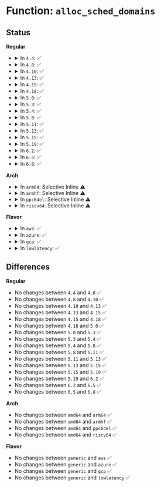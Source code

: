 # Function: <code>alloc_sched_domains</code>

## Status
<b>Regular</b>
<ul>
<li>
<details>
<summary>In <code>4.4</code>: ✅</summary>

```c
cpumask_var_t *alloc_sched_domains(unsigned int ndoms);
```

**Collision:** Unique Global

**Inline:** No

**Transformation:** False

**Instances:**

```
In kernel/sched/core.c (ffffffff810afc70)
Location: kernel/sched/core.c:7057
Inline: False
Direct callers:
  - kernel/sched/core.c:sched_init_smp
  - kernel/cpuset.c:generate_sched_domains
  - kernel/cpuset.c:generate_sched_domains
  - kernel/cpuset.c:generate_sched_domains
```
**Symbols:**

```
ffffffff810afc70-ffffffff810afc8b: alloc_sched_domains (STB_GLOBAL)
```
</details>
</li>
<li>
<details>
<summary>In <code>4.8</code>: ✅</summary>

```c
cpumask_var_t *alloc_sched_domains(unsigned int ndoms);
```

**Collision:** Unique Global

**Inline:** No

**Transformation:** False

**Instances:**

```
In kernel/sched/core.c (ffffffff810b2470)
Location: kernel/sched/core.c:6992
Inline: False
Direct callers:
  - kernel/sched/core.c:sched_init_smp
  - kernel/cpuset.c:generate_sched_domains
  - kernel/cpuset.c:generate_sched_domains
  - kernel/cpuset.c:generate_sched_domains
```
**Symbols:**

```
ffffffff810b2470-ffffffff810b248b: alloc_sched_domains (STB_GLOBAL)
```
</details>
</li>
<li>
<details>
<summary>In <code>4.10</code>: ✅</summary>

```c
cpumask_var_t *alloc_sched_domains(unsigned int ndoms);
```

**Collision:** Unique Global

**Inline:** No

**Transformation:** False

**Instances:**

```
In kernel/sched/core.c (ffffffff810b8a10)
Location: kernel/sched/core.c:7113
Inline: False
Direct callers:
  - kernel/sched/core.c:sched_init_smp
  - kernel/cpuset.c:generate_sched_domains
  - kernel/cpuset.c:generate_sched_domains
  - kernel/cpuset.c:generate_sched_domains
```
**Symbols:**

```
ffffffff810b8a10-ffffffff810b8a80: alloc_sched_domains (STB_GLOBAL)
```
</details>
</li>
<li>
<details>
<summary>In <code>4.13</code>: ✅</summary>

```c
cpumask_var_t *alloc_sched_domains(unsigned int ndoms);
```

**Collision:** Unique Global

**Inline:** No

**Transformation:** False

**Instances:**

```
In kernel/sched/topology.c (ffffffff810cd370)
Location: kernel/sched/topology.c:1737
Inline: False
Direct callers:
  - kernel/sched/topology.c:sched_init_domains
  - kernel/cgroup/cpuset.c:generate_sched_domains
  - kernel/cgroup/cpuset.c:generate_sched_domains
  - kernel/cgroup/cpuset.c:generate_sched_domains
```
**Symbols:**

```
ffffffff810cd370-ffffffff810cd3d6: alloc_sched_domains (STB_GLOBAL)
```
</details>
</li>
<li>
<details>
<summary>In <code>4.15</code>: ✅</summary>

```c
cpumask_var_t *alloc_sched_domains(unsigned int ndoms);
```

**Collision:** Unique Global

**Inline:** No

**Transformation:** False

**Instances:**

```
In kernel/sched/topology.c (ffffffff810d4b80)
Location: kernel/sched/topology.c:1752
Inline: False
Direct callers:
  - kernel/sched/topology.c:partition_sched_domains
  - kernel/sched/topology.c:sched_init_domains
  - kernel/cgroup/cpuset.c:generate_sched_domains
  - kernel/cgroup/cpuset.c:generate_sched_domains
  - kernel/cgroup/cpuset.c:generate_sched_domains
```
**Symbols:**

```
ffffffff810d4b80-ffffffff810d4be6: alloc_sched_domains (STB_GLOBAL)
```
</details>
</li>
<li>
<details>
<summary>In <code>4.18</code>: ✅</summary>

```c
cpumask_var_t *alloc_sched_domains(unsigned int ndoms);
```

**Collision:** Unique Global

**Inline:** No

**Transformation:** False

**Instances:**

```
In kernel/sched/topology.c (ffffffff810dc760)
Location: kernel/sched/topology.c:1748
Inline: False
Direct callers:
  - kernel/sched/topology.c:partition_sched_domains
  - kernel/sched/topology.c:sched_init_domains
  - kernel/cgroup/cpuset.c:rebuild_sched_domains_locked
  - kernel/cgroup/cpuset.c:rebuild_sched_domains_locked
```
**Symbols:**

```
ffffffff810dc760-ffffffff810dc7c6: alloc_sched_domains (STB_GLOBAL)
```
</details>
</li>
<li>
<details>
<summary>In <code>5.0</code>: ✅</summary>

```c
cpumask_var_t *alloc_sched_domains(unsigned int ndoms);
```

**Collision:** Unique Global

**Inline:** No

**Transformation:** False

**Instances:**

```
In kernel/sched/topology.c (ffffffff810e63c0)
Location: kernel/sched/topology.c:2023
Inline: False
Direct callers:
  - kernel/sched/topology.c:partition_sched_domains
  - kernel/sched/topology.c:sched_init_domains
  - kernel/cgroup/cpuset.c:rebuild_sched_domains_locked
  - kernel/cgroup/cpuset.c:rebuild_sched_domains_locked
```
**Symbols:**

```
ffffffff810e63c0-ffffffff810e6426: alloc_sched_domains (STB_GLOBAL)
```
</details>
</li>
<li>
<details>
<summary>In <code>5.3</code>: ✅</summary>

```c
cpumask_var_t *alloc_sched_domains(unsigned int ndoms);
```

**Collision:** Unique Global

**Inline:** No

**Transformation:** False

**Instances:**

```
In kernel/sched/topology.c (ffffffff810ecfe0)
Location: kernel/sched/topology.c:2048
Inline: False
Direct callers:
  - kernel/sched/topology.c:partition_sched_domains
  - kernel/sched/topology.c:sched_init_domains
  - kernel/cgroup/cpuset.c:generate_sched_domains
  - kernel/cgroup/cpuset.c:generate_sched_domains
```
**Symbols:**

```
ffffffff810ecfe0-ffffffff810ed049: alloc_sched_domains (STB_GLOBAL)
```
</details>
</li>
<li>
<details>
<summary>In <code>5.4</code>: ✅</summary>

```c
cpumask_var_t *alloc_sched_domains(unsigned int ndoms);
```

**Collision:** Unique Global

**Inline:** No

**Transformation:** False

**Instances:**

```
In kernel/sched/topology.c (ffffffff810f8b10)
Location: kernel/sched/topology.c:2111
Inline: False
Direct callers:
  - kernel/sched/topology.c:partition_sched_domains_locked
  - kernel/sched/topology.c:sched_init_domains
  - kernel/cgroup/cpuset.c:generate_sched_domains
  - kernel/cgroup/cpuset.c:generate_sched_domains
```
**Symbols:**

```
ffffffff810f8b10-ffffffff810f8b79: alloc_sched_domains (STB_GLOBAL)
```
</details>
</li>
<li>
<details>
<summary>In <code>5.8</code>: ✅</summary>

```c
cpumask_var_t *alloc_sched_domains(unsigned int ndoms);
```

**Collision:** Unique Global

**Inline:** No

**Transformation:** False

**Instances:**

```
In kernel/sched/topology.c (ffffffff81102980)
Location: kernel/sched/topology.c:2096
Inline: False
Direct callers:
  - kernel/sched/topology.c:partition_sched_domains_locked
  - kernel/sched/topology.c:sched_init_domains
  - kernel/cgroup/cpuset.c:generate_sched_domains
  - kernel/cgroup/cpuset.c:generate_sched_domains
```
**Symbols:**

```
ffffffff81102980-ffffffff81102a05: alloc_sched_domains (STB_GLOBAL)
```
</details>
</li>
<li>
<details>
<summary>In <code>5.11</code>: ✅</summary>

```c
cpumask_var_t *alloc_sched_domains(unsigned int ndoms);
```

**Collision:** Unique Global

**Inline:** No

**Transformation:** False

**Instances:**

```
In kernel/sched/topology.c (ffffffff811015a0)
Location: kernel/sched/topology.c:2154
Inline: False
Direct callers:
  - kernel/sched/topology.c:partition_sched_domains_locked
  - kernel/sched/topology.c:sched_init_domains
  - kernel/cgroup/cpuset.c:generate_sched_domains
  - kernel/cgroup/cpuset.c:generate_sched_domains
```
**Symbols:**

```
ffffffff811015a0-ffffffff81101625: alloc_sched_domains (STB_GLOBAL)
```
</details>
</li>
<li>
<details>
<summary>In <code>5.13</code>: ✅</summary>

```c
cpumask_var_t *alloc_sched_domains(unsigned int ndoms);
```

**Collision:** Unique Global

**Inline:** No

**Transformation:** False

**Instances:**

```
In kernel/sched/topology.c (ffffffff81103930)
Location: kernel/sched/topology.c:2182
Inline: False
Direct callers:
  - kernel/sched/topology.c:partition_sched_domains_locked
  - kernel/sched/topology.c:sched_init_domains
  - kernel/cgroup/cpuset.c:generate_sched_domains
  - kernel/cgroup/cpuset.c:generate_sched_domains
```
**Symbols:**

```
ffffffff81103930-ffffffff811039b5: alloc_sched_domains (STB_GLOBAL)
```
</details>
</li>
<li>
<details>
<summary>In <code>5.15</code>: ✅</summary>

```c
cpumask_var_t *alloc_sched_domains(unsigned int ndoms);
```

**Collision:** Unique Global

**Inline:** No

**Transformation:** False

**Instances:**

```
In kernel/sched/topology.c (ffffffff81120950)
Location: kernel/sched/topology.c:2311
Inline: False
Direct callers:
  - kernel/sched/topology.c:partition_sched_domains_locked
  - kernel/sched/topology.c:sched_init_domains
  - kernel/cgroup/cpuset.c:generate_sched_domains
  - kernel/cgroup/cpuset.c:generate_sched_domains
```
**Symbols:**

```
ffffffff81120950-ffffffff811209d5: alloc_sched_domains (STB_GLOBAL)
```
</details>
</li>
<li>
<details>
<summary>In <code>5.19</code>: ✅</summary>

```c
cpumask_var_t *alloc_sched_domains(unsigned int ndoms);
```

**Collision:** Unique Global

**Inline:** No

**Transformation:** False

**Instances:**

```
In kernel/sched/build_utility.c (ffffffff8114ad20)
Location: kernel/sched/topology.c:2418
Inline: False
Direct callers:
  - kernel/sched/build_utility.c:partition_sched_domains_locked
  - kernel/sched/build_utility.c:sched_init_domains
  - kernel/cgroup/cpuset.c:generate_sched_domains
  - kernel/cgroup/cpuset.c:generate_sched_domains
```
**Symbols:**

```
ffffffff8114ad20-ffffffff8114adab: alloc_sched_domains (STB_GLOBAL)
```
</details>
</li>
<li>
<details>
<summary>In <code>6.2</code>: ✅</summary>

```c
cpumask_var_t *alloc_sched_domains(unsigned int ndoms);
```

**Collision:** Unique Global

**Inline:** No

**Transformation:** False

**Instances:**

```
In kernel/sched/build_utility.c (ffffffff811796f0)
Location: kernel/sched/topology.c:2425
Inline: False
Direct callers:
  - kernel/sched/build_utility.c:partition_sched_domains_locked
  - kernel/sched/build_utility.c:sched_init_domains
  - kernel/cgroup/cpuset.c:generate_sched_domains
  - kernel/cgroup/cpuset.c:generate_sched_domains
```
**Symbols:**

```
ffffffff811796f0-ffffffff81179782: alloc_sched_domains (STB_GLOBAL)
```
</details>
</li>
<li>
<details>
<summary>In <code>6.5</code>: ✅</summary>

```c
cpumask_var_t *alloc_sched_domains(unsigned int ndoms);
```

**Collision:** Unique Global

**Inline:** No

**Transformation:** False

**Instances:**

```
In kernel/sched/build_utility.c (ffffffff8118a2e0)
Location: kernel/sched/topology.c:2525
Inline: False
Direct callers:
  - kernel/sched/build_utility.c:partition_sched_domains_locked
  - kernel/sched/build_utility.c:sched_init_domains
  - kernel/cgroup/cpuset.c:generate_sched_domains
  - kernel/cgroup/cpuset.c:generate_sched_domains
```
**Symbols:**

```
ffffffff8118a2e0-ffffffff8118a372: alloc_sched_domains (STB_GLOBAL)
```
</details>
</li>
<li>
<details>
<summary>In <code>6.8</code>: ✅</summary>

```c
cpumask_var_t *alloc_sched_domains(unsigned int ndoms);
```

**Collision:** Unique Global

**Inline:** No

**Transformation:** False

**Instances:**

```
In kernel/sched/build_utility.c (ffffffff81198be0)
Location: kernel/sched/topology.c:2570
Inline: False
Direct callers:
  - kernel/sched/build_utility.c:partition_sched_domains_locked
  - kernel/sched/build_utility.c:sched_init_domains
  - kernel/cgroup/cpuset.c:generate_sched_domains
  - kernel/cgroup/cpuset.c:generate_sched_domains
```
**Symbols:**

```
ffffffff81198be0-ffffffff81198c72: alloc_sched_domains (STB_GLOBAL)
```
</details>
</li>
</ul>
<b>Arch</b>
<ul>
<li>
<details>
<summary>In <code>arm64</code>: Selective Inline ⚠️</summary>

```c
cpumask_var_t *alloc_sched_domains(unsigned int ndoms);
```

**Collision:** Unique Global

**Inline:** Selective

**Transformation:** False

**Instances:**

```
In kernel/sched/topology.c (ffff80001015d5f0)
Location: kernel/sched/topology.c:2111
Inline: True
Inline callers:
  - kernel/sched/topology.c:partition_sched_domains_locked
  - kernel/sched/topology.c:sched_init_domains
Direct callers:
  - kernel/cgroup/cpuset.c:generate_sched_domains
  - kernel/cgroup/cpuset.c:generate_sched_domains
```
**Symbols:**

```
ffff80001015d1a0-ffff80001015d1d0: alloc_sched_domains (STB_GLOBAL)
```
</details>
</li>
<li>
<details>
<summary>In <code>armhf</code>: Selective Inline ⚠️</summary>

```c
cpumask_var_t *alloc_sched_domains(unsigned int ndoms);
```

**Collision:** Unique Global

**Inline:** Selective

**Transformation:** False

**Instances:**

```
In kernel/sched/topology.c (c03a96d0)
Location: kernel/sched/topology.c:2111
Inline: True
Inline callers:
  - kernel/sched/topology.c:partition_sched_domains_locked
  - kernel/sched/topology.c:sched_init_domains
Direct callers:
  - kernel/cgroup/cpuset.c:generate_sched_domains
  - kernel/cgroup/cpuset.c:generate_sched_domains
```
**Symbols:**

```
c03a92a8-c03a92dc: alloc_sched_domains (STB_GLOBAL)
```
</details>
</li>
<li>
<details>
<summary>In <code>ppc64el</code>: Selective Inline ⚠️</summary>

```c
cpumask_var_t *alloc_sched_domains(unsigned int ndoms);
```

**Collision:** Unique Global

**Inline:** Selective

**Transformation:** False

**Instances:**

```
In kernel/sched/topology.c (c0000000001b2224)
Location: kernel/sched/topology.c:2111
Inline: True
Inline callers:
  - kernel/sched/topology.c:partition_sched_domains_locked
  - kernel/sched/topology.c:sched_init_domains
Direct callers:
  - kernel/cgroup/cpuset.c:generate_sched_domains
  - kernel/cgroup/cpuset.c:generate_sched_domains
```
**Symbols:**

```
c0000000001b1cc0-c0000000001b1cfc: alloc_sched_domains (STB_GLOBAL)
```
</details>
</li>
<li>
<details>
<summary>In <code>riscv64</code>: Selective Inline ⚠️</summary>

```c
cpumask_var_t *alloc_sched_domains(unsigned int ndoms);
```

**Collision:** Unique Global

**Inline:** Selective

**Transformation:** False

**Instances:**

```
In kernel/sched/topology.c (ffffffe000101df6)
Location: kernel/sched/topology.c:2111
Inline: True
Inline callers:
  - kernel/sched/topology.c:partition_sched_domains_locked
  - kernel/sched/topology.c:sched_init_domains
Direct callers:
  - kernel/cgroup/cpuset.c:generate_sched_domains
  - kernel/cgroup/cpuset.c:generate_sched_domains
```
**Symbols:**

```
ffffffe000101a30-ffffffe000101a66: alloc_sched_domains (STB_GLOBAL)
```
</details>
</li>
</ul>
<b>Flavor</b>
<ul>
<li>
<details>
<summary>In <code>aws</code>: ✅</summary>

```c
cpumask_var_t *alloc_sched_domains(unsigned int ndoms);
```

**Collision:** Unique Global

**Inline:** No

**Transformation:** False

**Instances:**

```
In kernel/sched/topology.c (ffffffff810f1f10)
Location: kernel/sched/topology.c:2111
Inline: False
Direct callers:
  - kernel/sched/topology.c:partition_sched_domains_locked
  - kernel/sched/topology.c:sched_init_domains
  - kernel/cgroup/cpuset.c:generate_sched_domains
  - kernel/cgroup/cpuset.c:generate_sched_domains
```
**Symbols:**

```
ffffffff810f1f10-ffffffff810f1f79: alloc_sched_domains (STB_GLOBAL)
```
</details>
</li>
<li>
<details>
<summary>In <code>azure</code>: ✅</summary>

```c
cpumask_var_t *alloc_sched_domains(unsigned int ndoms);
```

**Collision:** Unique Global

**Inline:** No

**Transformation:** False

**Instances:**

```
In kernel/sched/topology.c (ffffffff810e1f80)
Location: kernel/sched/topology.c:2111
Inline: False
Direct callers:
  - kernel/sched/topology.c:partition_sched_domains_locked
  - kernel/sched/topology.c:sched_init_domains
  - kernel/cgroup/cpuset.c:generate_sched_domains
  - kernel/cgroup/cpuset.c:generate_sched_domains
```
**Symbols:**

```
ffffffff810e1f80-ffffffff810e1fe9: alloc_sched_domains (STB_GLOBAL)
```
</details>
</li>
<li>
<details>
<summary>In <code>gcp</code>: ✅</summary>

```c
cpumask_var_t *alloc_sched_domains(unsigned int ndoms);
```

**Collision:** Unique Global

**Inline:** No

**Transformation:** False

**Instances:**

```
In kernel/sched/topology.c (ffffffff810ef040)
Location: kernel/sched/topology.c:2111
Inline: False
Direct callers:
  - kernel/sched/topology.c:partition_sched_domains_locked
  - kernel/sched/topology.c:sched_init_domains
  - kernel/cgroup/cpuset.c:generate_sched_domains
  - kernel/cgroup/cpuset.c:generate_sched_domains
```
**Symbols:**

```
ffffffff810ef040-ffffffff810ef0a9: alloc_sched_domains (STB_GLOBAL)
```
</details>
</li>
<li>
<details>
<summary>In <code>lowlatency</code>: ✅</summary>

```c
cpumask_var_t *alloc_sched_domains(unsigned int ndoms);
```

**Collision:** Unique Global

**Inline:** No

**Transformation:** False

**Instances:**

```
In kernel/sched/topology.c (ffffffff810fa080)
Location: kernel/sched/topology.c:2111
Inline: False
Direct callers:
  - kernel/sched/topology.c:partition_sched_domains_locked
  - kernel/sched/topology.c:sched_init_domains
  - kernel/cgroup/cpuset.c:generate_sched_domains
  - kernel/cgroup/cpuset.c:generate_sched_domains
```
**Symbols:**

```
ffffffff810fa080-ffffffff810fa0e9: alloc_sched_domains (STB_GLOBAL)
```
</details>
</li>
</ul>

## Differences
<b>Regular</b>
<ul>
<li>
No changes between <code>4.4</code> and <code>4.8</code> ✅
</li>
<li>
No changes between <code>4.8</code> and <code>4.10</code> ✅
</li>
<li>
No changes between <code>4.10</code> and <code>4.13</code> ✅
</li>
<li>
No changes between <code>4.13</code> and <code>4.15</code> ✅
</li>
<li>
No changes between <code>4.15</code> and <code>4.18</code> ✅
</li>
<li>
No changes between <code>4.18</code> and <code>5.0</code> ✅
</li>
<li>
No changes between <code>5.0</code> and <code>5.3</code> ✅
</li>
<li>
No changes between <code>5.3</code> and <code>5.4</code> ✅
</li>
<li>
No changes between <code>5.4</code> and <code>5.8</code> ✅
</li>
<li>
No changes between <code>5.8</code> and <code>5.11</code> ✅
</li>
<li>
No changes between <code>5.11</code> and <code>5.13</code> ✅
</li>
<li>
No changes between <code>5.13</code> and <code>5.15</code> ✅
</li>
<li>
No changes between <code>5.15</code> and <code>5.19</code> ✅
</li>
<li>
No changes between <code>5.19</code> and <code>6.2</code> ✅
</li>
<li>
No changes between <code>6.2</code> and <code>6.5</code> ✅
</li>
<li>
No changes between <code>6.5</code> and <code>6.8</code> ✅
</li>
</ul>
<b>Arch</b>
<ul>
<li>
No changes between <code>amd64</code> and <code>arm64</code> ✅
</li>
<li>
No changes between <code>amd64</code> and <code>armhf</code> ✅
</li>
<li>
No changes between <code>amd64</code> and <code>ppc64el</code> ✅
</li>
<li>
No changes between <code>amd64</code> and <code>riscv64</code> ✅
</li>
</ul>
<b>Flavor</b>
<ul>
<li>
No changes between <code>generic</code> and <code>aws</code> ✅
</li>
<li>
No changes between <code>generic</code> and <code>azure</code> ✅
</li>
<li>
No changes between <code>generic</code> and <code>gcp</code> ✅
</li>
<li>
No changes between <code>generic</code> and <code>lowlatency</code> ✅
</li>
</ul>
